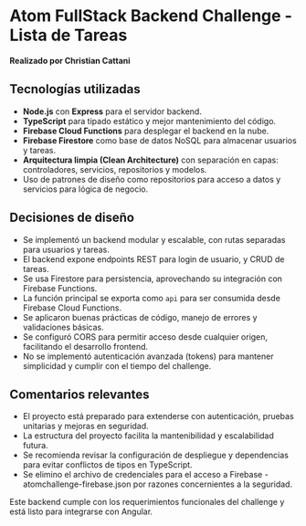 # Atom FullStack Backend Challenge - Lista de Tareas
**Realizado por Christian Cattani**
## Tecnologías utilizadas
- **Node.js** con **Express** para el servidor backend.
- **TypeScript** para tipado estático y mejor mantenimiento del código.
- **Firebase Cloud Functions** para desplegar el backend en la nube.
- **Firebase Firestore** como base de datos NoSQL para almacenar usuarios y tareas.
- **Arquitectura limpia (Clean Architecture)** con separación en capas: controladores, servicios, repositorios y modelos.
- Uso de patrones de diseño como repositorios para acceso a datos y servicios para lógica de negocio.

## Decisiones de diseño
- Se implementó un backend modular y escalable, con rutas separadas para usuarios y tareas.
- El backend expone endpoints REST para login de usuario, y CRUD de tareas.
- Se usa Firestore para persistencia, aprovechando su integración con Firebase Functions.
- La función principal se exporta como `api` para ser consumida desde Firebase Cloud Functions.
- Se aplicaron buenas prácticas de código, manejo de errores y validaciones básicas.
- Se configuró CORS para permitir acceso desde cualquier origen, facilitando el desarrollo frontend.
- No se implementó autenticación avanzada (tokens) para mantener simplicidad y cumplir con el tiempo del challenge.

## Comentarios relevantes
- El proyecto está preparado para extenderse con autenticación, pruebas unitarias y mejoras en seguridad.
- La estructura del proyecto facilita la mantenibilidad y escalabilidad futura.
- Se recomienda revisar la configuración de despliegue y dependencias para evitar conflictos de tipos en TypeScript.
- Se elimino el archivo de credenciales para el acceso a Firebase - atomchallenge-firebase.json por razones concernientes a la seguridad.

Este backend cumple con los requerimientos funcionales del challenge y está listo para integrarse con Angular.
